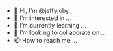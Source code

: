 - 👋 Hi, I’m @jeffyjoby
- 👀 I’m interested in ...
- 🌱 I’m currently learning ...
- 💞️ I’m looking to collaborate on ...
- 📫 How to reach me ...

<!---
jeffyjoby/jeffyjoby is a ✨ special ✨ repository because its `README.md` (this file) appears on your GitHub profile.
You can click the Preview link to take a look at your changes.
--->
